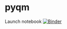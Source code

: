 # pyqm

Launch notebook [![Binder](https://mybinder.org/badge_logo.svg)](https://mybinder.org/v2/gh/suracefm/pyqm/master)

